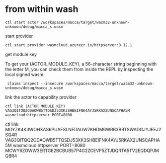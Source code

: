 # from within wash

```
ctl start actor /workspaces/macca/target/wasm32-unknown-unknown/debug/macca_s.wasm
```

start provider 

```
ctl start provider wasmcloud.azurecr.io/httpserver:0.12.1
```

get module key

To get your (ACTOR_MODULE_KEY), a 56-character string beginning with the letter M, you can check them from inside the REPL by inspecting the local signed wasm:

```
 claims inspect --insecure /workspaces/macca/target/wasm32-unknown-unknown/debug/macca_s.wasm
```

link the actor to capability provider

```
ctl link (ACTOR_MODULE_KEY) VAG3QITQQ2ODAOWB5TTQSDJ53XK3SHBEIFNK4AYJ5RKAX2UNSCAPHA5M wasmcloud:httpserver PORT=8080
```

 
 ctl link MDYZK4K3WOHXAS6PUAFSLNEDAUW7KHDM6WRB3BBTSWADGJYJEEJ2SQ4R   VAG3QITQQ2ODAOWB5TTQSDJ53XK3SHBEIFNK4AYJ5RKAX2UNSCAPHA5M wasmcloud:httpserver PORT=8080
 MCWY6ZOWW3ERTGE2BCBUB57P4G2ZCEVP5ZTJDQRTA5TV2EQDQPJMQBR4 